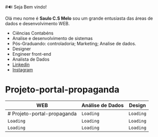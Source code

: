 #🔊 Seja Bem vindo!

Olá meu nome é **Saulo C.S Melo**  sou um grande entusiasta das áreas de dados e desenvolvimento WEB.
- Ciências Contabéns 
- Analise e desenvolvimento de sistemas
- Pós-Graduando: controladoria; Marketing; Analise de dados.
- Designer
- Engineer front-end
- Analista de Dados
- [Linkedin](http://https://www.linkedin.com/in/saulo-carvalho-dos-santos-melo-826077194/)
- [Instagram](https://www.instagram.com/sauloc.smelo/)
# Projeto-portal-propaganda



|WEB             |Análise de Dados               |Design                      |
|----------------|-------------------------------|-----------------------------|
|# Projeto-portal-propaganda|`Loading` |`Loading`            |
|`Loading`     |`Loading`            |`Loading`           |
|`Loading`        |`Loading`|`Loading`|


